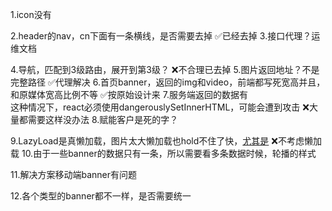 1.icon没有  

2.header的nav，cn下面有一条横线，是否需要去掉
✅已经去掉
3.接口代理？运维文档

4.导航，匹配到3级路由，展开到第3级？
❌不合理已去掉
5.图片返回地址？不是完整路径
✅代理解决
6.首页banner，返回的img和video，前端都写死宽高并且，和原媒体宽高比例不等
✅按原始设计来
7.服务端返回的数据有<br/>这种情况下，react必须使用dangerouslySetInnerHTML，可能会遭到攻击
❌大量都需要这样没办法
8.赋能客户是死的字？     

9.LazyLoad是真懒加载，图片太大懒加载也hold不住了快，[尤其是](http://horizon.wx.h5work.com/upload/202009/04/banner221841599230448.png)
❌不考虑懒加载
10.由于一些banner的数据只有一条，所以需要看多条数据时候，轮播的样式

11.解决方案移动端banner有问题

12.各个类型的banner都不一样，是否需要统一

 

